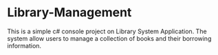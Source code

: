 # Library-Management
This is a simple c# console project on Library System Application. The system allow users to manage a collection of books and their borrowing information. 
